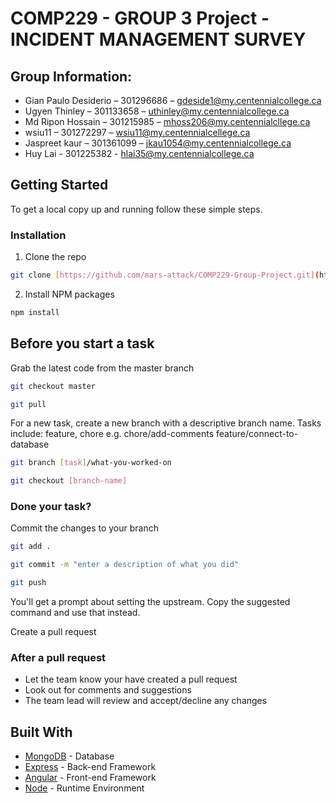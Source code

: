 # COMP229 - GROUP 3 Project - INCIDENT MANAGEMENT SURVEY 

## Group Information:

* Gian Paulo Desiderio – 301296686 – gdeside1@my.centennialcollege.ca
* Ugyen Thinley – 301133658 – uthinley@my.centennialcollege.ca
* Md Ripon Hossain – 301215985 – mhoss206@my.centennialcllege.ca
* wsiu11 – 301272297 – wsiu11@my.centennialcellege.ca
* Jaspreet kaur – 301361099 – jkau1054@my.centennialcollege.ca
* Huy Lai - 301225382 - hlai35@my.centennialcollege.ca

## Getting Started

To get a local copy up and running follow these simple steps.

### Installation

1. Clone the repo

```sh
git clone [https://github.com/mars-attack/COMP229-Group-Project.git](https://github.com/COMP229TEAM3/COMP229-GROUP3)
```
2. Install NPM packages
```sh
npm install
```

## Before you start a task

Grab the latest code from the master branch

```sh
git checkout master
```
```sh
git pull
```

For a new task, create a new branch with a descriptive branch name.
Tasks include: feature, chore
e.g. 
chore/add-comments
feature/connect-to-database

```sh
git branch [task]/what-you-worked-on
```
```sh
git checkout [branch-name]
```

### Done your task?

Commit the changes to your branch

```sh
git add .
```
```sh
git commit -m "enter a description of what you did"
```
```sh
git push
```
You'll get a prompt about setting the upstream. Copy the suggested command and use that instead.

Create a pull request

### After a pull request
* Let the team know your have created a pull request
* Look out for comments and suggestions
* The team lead will review and accept/decline any changes


## Built With

* [MongoDB](https://www.mongodb.com/) - Database
* [Express](https://expressjs.com/) - Back-end Framework
* [Angular](https://angular.io/) - Front-end Framework
* [Node](https://nodejs.org/en/) - Runtime Environment
